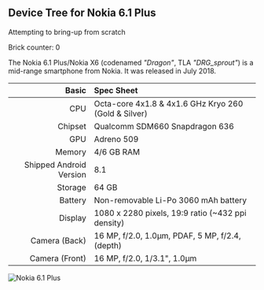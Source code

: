 ## Device Tree for Nokia 6.1 Plus

Attempting to bring-up from scratch

Brick counter: 0

The Nokia 6.1 Plus/Nokia X6 (codenamed _"Dragon"_, TLA _"DRG_sprout"_) is a mid-range smartphone from Nokia.
It was released in July 2018.

| Basic                   | Spec Sheet                                                                                                                     |
| -----------------------:|:------------------------------------------------------------------------------------------------------------------------------ |
| CPU                     | Octa-core 4x1.8 & 4x1.6 GHz Kryo 260 (Gold & Silver)                                                                           |
| Chipset                 | Qualcomm SDM660 Snapdragon 636                                                                                                 |
| GPU                     | Adreno 509                                                                                                                     |
| Memory                  | 4/6 GB RAM                                                                                                                     |
| Shipped Android Version | 8.1                                                                                                                            |
| Storage                 | 64 GB                                                                                                                          |
| Battery                 | Non-removable Li-Po 3060 mAh battery                                                                                           |
| Display                 | 1080 x 2280 pixels, 19:9 ratio (~432 ppi density)                                                                              |
| Camera (Back)           | 16 MP, f/2.0, 1.0µm, PDAF, 5 MP, f/2.4, (depth)                                                                                |
| Camera (Front)          | 16 MP, f/2.0, 1/3.1", 1.0µm                                                                                                    |

![Nokia 6.1 Plus](https://fdn2.gsmarena.com/vv/pics/nokia/nokia-x6-3.jpg)
